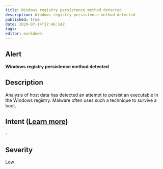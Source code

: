 ```yaml
---
title: Windows registry persistence method detected
description: Windows registry persistence method detected
published: true
date: 2020-07-14T17:46:14Z
tags:
editor: markdown
---
```


## Alert
**Windows registry persistence method detected**

## Description
Analysis of host data has detected an attempt to persist an executable in the Windows registry. Malware often uses such a technique to survive a boot.

## Intent ([Learn more](/public/security/alerts/intentions.md))
\-

## Severity
Low




